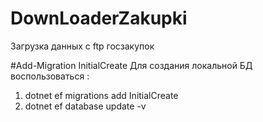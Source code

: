 # DownLoaderZakupki
Загрузка данных с ftp госзакупок

#Add-Migration InitialCreate
Для создания локальной БД воспользоваться : 
1) dotnet ef migrations add InitialCreate
2) dotnet ef database update -v

